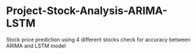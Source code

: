 # Project-Stock-Analysis-ARIMA-LSTM
Stock price prediction using 4 different stocks check for accuracy between ARIMA and LSTM model
